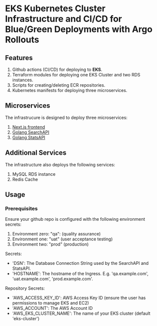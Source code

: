 # EKS Kubernetes Cluster Infrastructure and CI/CD for Blue/Green Deployments with Argo Rollouts

## Features

1. Github actions (CI/CD) for deploying to **EKS**.
2. Terraform modules for deploying one EKS Cluster and two RDS instances.
3. Scripts for creating/deleting ECR repositories.
4. Kubernetes manifests for deploying three microservices.

## Microservices

The infrastrucure is designed to deploy three microservices:

1. [Next.js frontend]("https://github.com/ccrawford4/search-app")
2. [Golang SearchAPI](https://github.com/ccrawford4/search)
3. [Golang StatsAPI](https://github.com/ccrawford4/stats)

## Additional Services

The infrastructure also deploys the following services:

1. MySQL RDS instance
2. Redis Cache

## Usage

### Prerequisites

Ensure your github repo is configured with the following environment secrets:

1. Environment zero: "qa": (quality assurance)
2. Environment one: "uat" (user acceptance testing)
3. Environment two: "prod" (production)

Secrets:

- 'DSN': The Database Connection String used by the SearchAPI and StatsAPI.
- 'HOSTNAME': The hostname of the Ingress. E.g. 'qa.example.com', 'uat.example.com', 'prod.example.com'.

Repository Secrets:

- 'AWS_ACCESS_KEY_ID': AWS Access Key ID (ensure the user has permissions to manage EKS and EC2)
- 'AWS_ACCOUNT': The AWS Account ID
- 'AWS_EKS_CLUSTER_NAME': The name of your EKS cluster (default 'eks-cluster')

